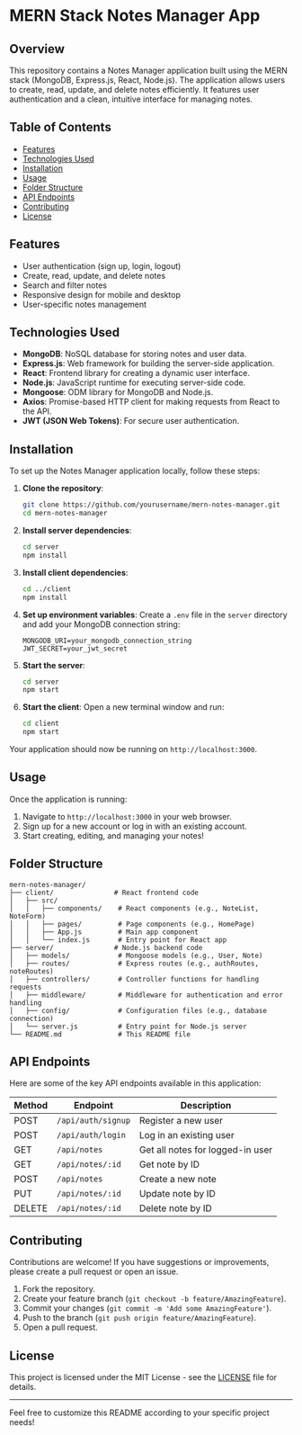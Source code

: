 # MERN Stack Notes Manager App

## Overview

This repository contains a Notes Manager application built using the MERN stack (MongoDB, Express.js, React, Node.js). The application allows users to create, read, update, and delete notes efficiently. It features user authentication and a clean, intuitive interface for managing notes.

## Table of Contents

- [Features](#features)
- [Technologies Used](#technologies-used)
- [Installation](#installation)
- [Usage](#usage)
- [Folder Structure](#folder-structure)
- [API Endpoints](#api-endpoints)
- [Contributing](#contributing)
- [License](#license)

## Features

- User authentication (sign up, login, logout)
- Create, read, update, and delete notes
- Search and filter notes
- Responsive design for mobile and desktop
- User-specific notes management

## Technologies Used

- **MongoDB**: NoSQL database for storing notes and user data.
- **Express.js**: Web framework for building the server-side application.
- **React**: Frontend library for creating a dynamic user interface.
- **Node.js**: JavaScript runtime for executing server-side code.
- **Mongoose**: ODM library for MongoDB and Node.js.
- **Axios**: Promise-based HTTP client for making requests from React to the API.
- **JWT (JSON Web Tokens)**: For secure user authentication.

## Installation

To set up the Notes Manager application locally, follow these steps:

1. **Clone the repository**:
   ```bash
   git clone https://github.com/yourusername/mern-notes-manager.git
   cd mern-notes-manager
   ```

2. **Install server dependencies**:
   ```bash
   cd server
   npm install
   ```

3. **Install client dependencies**:
   ```bash
   cd ../client
   npm install
   ```

4. **Set up environment variables**:
   Create a `.env` file in the `server` directory and add your MongoDB connection string:
   ```
   MONGODB_URI=your_mongodb_connection_string
   JWT_SECRET=your_jwt_secret
   ```

5. **Start the server**:
   ```bash
   cd server
   npm start
   ```

6. **Start the client**:
   Open a new terminal window and run:
   ```bash
   cd client
   npm start
   ```

Your application should now be running on `http://localhost:3000`.

## Usage

Once the application is running:

1. Navigate to `http://localhost:3000` in your web browser.
2. Sign up for a new account or log in with an existing account.
3. Start creating, editing, and managing your notes!

## Folder Structure

```plaintext
mern-notes-manager/
├── client/               # React frontend code
│   ├── src/
│   │   ├── components/    # React components (e.g., NoteList, NoteForm)
│   │   ├── pages/         # Page components (e.g., HomePage)
│   │   ├── App.js         # Main app component
│   │   └── index.js       # Entry point for React app
├── server/               # Node.js backend code
│   ├── models/            # Mongoose models (e.g., User, Note)
│   ├── routes/            # Express routes (e.g., authRoutes, noteRoutes)
│   ├── controllers/       # Controller functions for handling requests
│   ├── middleware/        # Middleware for authentication and error handling
│   ├── config/            # Configuration files (e.g., database connection)
│   └── server.js          # Entry point for Node.js server
└── README.md              # This README file
```

## API Endpoints

Here are some of the key API endpoints available in this application:

| Method | Endpoint               | Description                     |
|--------|------------------------|---------------------------------|
| POST   | `/api/auth/signup`     | Register a new user            |
| POST   | `/api/auth/login`      | Log in an existing user        |
| GET    | `/api/notes`           | Get all notes for logged-in user|
| GET    | `/api/notes/:id`       | Get note by ID                 |
| POST   | `/api/notes`           | Create a new note              |
| PUT    | `/api/notes/:id`       | Update note by ID              |
| DELETE | `/api/notes/:id`       | Delete note by ID              |

## Contributing

Contributions are welcome! If you have suggestions or improvements, please create a pull request or open an issue.

1. Fork the repository.
2. Create your feature branch (`git checkout -b feature/AmazingFeature`).
3. Commit your changes (`git commit -m 'Add some AmazingFeature'`).
4. Push to the branch (`git push origin feature/AmazingFeature`).
5. Open a pull request.

## License

This project is licensed under the MIT License - see the [LICENSE](LICENSE) file for details.

---

Feel free to customize this README according to your specific project needs!
